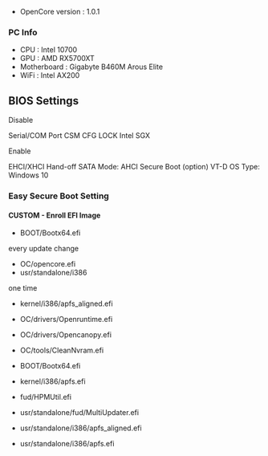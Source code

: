 
- OpenCore version : 1.0.1
  
### PC Info

- CPU : Intel 10700
- GPU : AMD RX5700XT
- Motherboard : Gigabyte B460M Arous Elite
- WiFi : Intel AX200


## BIOS Settings

Disable

Serial/COM Port
CSM
CFG LOCK
Intel SGX

Enable

EHCI/XHCI Hand-off
SATA Mode: AHCI
Secure Boot (option)
VT-D
OS Type: Windows 10




### Easy Secure Boot Setting

#### CUSTOM - Enroll EFI Image

- BOOT/Bootx64.efi

every update change

- OC/opencore.efi
- usr/standalone/i386

one time
 
- kernel/i386/apfs_aligned.efi
- OC/drivers/Openruntime.efi
- OC/drivers/Opencanopy.efi
- OC/tools/CleanNvram.efi
- BOOT/Bootx64.efi

- kernel/i386/apfs.efi
- fud/HPMUtil.efi
- usr/standalone/fud/MultiUpdater.efi
- usr/standalone/i386/apfs_aligned.efi
- usr/standalone/i386/apfs.efi
